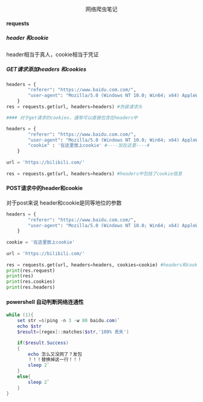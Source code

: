 <center>网络爬虫笔记</center>

#### requests

##### header 和cookie

header相当于真人，cookie相当于凭证



##### GET请求添加headers 和cookies

```python
headers = {
        "referer": "https://www.baidu.com.com/",
        "user-agent": "Mozilla/5.0 (Windows NT 10.0; Win64; x64) AppleWebKit/537.36 (KHTML, like Gecko) Chrome/95.0.4638.69 Safari/537.36"
    }
res = requests.get(url, headers=headers) #伪装请求头

#### 对于get请求的cookies，通常可以直接包含在headers中

headers = {
        "referer": "https://www.baidu.com.com/",
        "user-agent": "Mozilla/5.0 (Windows NT 10.0; Win64; x64) AppleWebKit/537.36 (KHTML, like Gecko) Chrome/95.0.4638.69 Safari/537.36",
        "cookie" : '在这里放上cookie' #----加在这里----#
    }
 
url = 'https://bilibili.com/'
 
res = requests.get(url, headers=headers) #headers中包括了cookie信息
```



#### POST请求中的header和cookie

对于post来说 header和cookie是同等地位的参数

```python
headers = {
        "referer": "https://www.baidu.com.com/",
        "user-agent": "Mozilla/5.0 (Windows NT 10.0; Win64; x64) AppleWebKit/537.36 (KHTML, like Gecko) Chrome/95.0.4638.69 Safari/537.36",
    }
 
cookie = '在这里放上cookie'
 
url = 'https://bilibili.com/'
 
res = requests.get(url, headers=headers, cookies=cookie) #headers和cookies分别传入
print(res.request)
print(res)
print(res.cookies)
print(res.headers)
```



#### powershell 自动判断网络连通性

```powershell
while (1){
    set str =$(ping -n 3 -w 80 baidu.com)`
    echo $str
    $result=[regex]::matches($str,'100% 丢失')

    if($result.Success)
    {
        echo 怎么又没网了？发包
        ！！！替换掉这一行！！！
        sleep 2`
    }
    else{
        sleep 2`
    }
}

```


